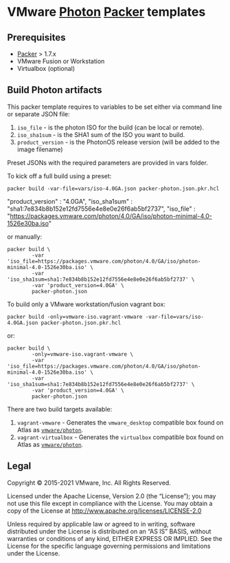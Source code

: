 # VMware [Photon](https://github.com/vmware/photon) [Packer](http://packer.io) templates


## Prerequisites

* [Packer](http://packer.io) > 1.7.x
* VMware Fusion or Workstation
* Virtualbox (optional)

## Build Photon artifacts

This packer template requires to variables to be set either via command line or separate JSON file:

1. `iso_file` - is the photon ISO for the build (can be local or remote).
1. `iso_sha1sum` - is the SHA1 sum of the ISO you want to build.
1. `product_version` - is the PhotonOS release version (will be added to the image filename)

Preset JSONs with the required parameters are provided in vars folder.

To kick off a full build using a preset:

```shell
packer build -var-file=vars/iso-4.0GA.json packer-photon.json.pkr.hcl
```

   "product_version" : "4.0GA",
   "iso_sha1sum" : "sha1:7e834b8b152e12fd7556e4e8e0e26f6ab5bf2737",
   "iso_file" : "https://packages.vmware.com/photon/4.0/GA/iso/photon-minimal-4.0-1526e30ba.iso"

or manually:
```shell
packer build \
        -var 'iso_file=https://packages.vmware.com/photon/4.0/GA/iso/photon-minimal-4.0-1526e30ba.iso' \
        -var 'iso_sha1sum=sha1:7e834b8b152e12fd7556e4e8e0e26f6ab5bf2737' \
        -var 'product_version=4.0GA' \
        packer-photon.json
```

To build only a VMware workstation/fusion vagrant box:
```shell
packer build -only=vmware-iso.vagrant-vmware -var-file=vars/iso-4.0GA.json packer-photon.json.pkr.hcl
```
or:
```shell
packer build \
        -only=vmware-iso.vagrant-vmware \
        -var 'iso_file=https://packages.vmware.com/photon/4.0/GA/iso/photon-minimal-4.0-1526e30ba.iso' \
        -var 'iso_sha1sum=sha1:7e834b8b152e12fd7556e4e8e0e26f6ab5bf2737' \
        -var 'product_version=4.0GA' \
        packer-photon.json
```

There are two build targets available:

1. `vagrant-vmware` - Generates the `vmware_desktop` compatible box found on Atlas as [`vmware/photon`](https://atlas.hashicorp.com/vmware/photon).
1. `vagrant-virtualbox` - Generates the `virtualbox` compatible box found on Atlas as [`vmware/photon`](https://atlas.hashicorp.com/vmware/photon).

## Legal

Copyright © 2015-2021 VMware, Inc.  All Rights Reserved.

Licensed under the Apache License, Version 2.0 (the “License”); you may not
use this file except in compliance with the License.  You may obtain a copy of
the License at http://www.apache.org/licenses/LICENSE-2.0

Unless required by applicable law or agreed to in writing, software distributed
under the License is distributed on an “AS IS” BASIS, without warranties or
conditions of any kind, EITHER EXPRESS OR IMPLIED.  See the License for the
specific language governing permissions and limitations under the License.
